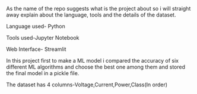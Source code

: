 As the name of the repo suggests what is the project about so i will straight away explain about the language, tools and the details of the dataset.

Language used- Python

Tools used-Jupyter Notebook

Web Interface- Streamlit

In this project first to make a ML model i compared the accuracy of six different ML algorithms and choose the best one among them and stored the final model in a pickle file.

The dataset has 4 columns-Voltage,Current,Power,Class(In order)
